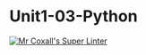 # Unit1-03-Python
[![Mr Coxall's Super Linter](https://github.com/ICS3U-Programming-KevinC/Unit1-03-Python/workflows/Mr%20Coxall's%20Super%20Linter/badge.svg)](https://github.com/ICS3U-Programming-KevinC/Unit1-03-Python/actions/)
